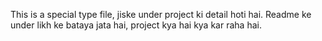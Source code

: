 This is a special type file, jiske under project ki detail hoti hai. Readme ke under likh ke bataya jata hai, project kya hai kya kar raha hai.
